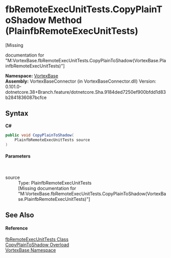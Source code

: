 # fbRemoteExecUnitTests.CopyPlainToShadow Method (PlainfbRemoteExecUnitTests)
 

\[Missing <summary> documentation for "M:VortexBase.fbRemoteExecUnitTests.CopyPlainToShadow(VortexBase.PlainfbRemoteExecUnitTests)"\]

**Namespace:**&nbsp;<a href="N_VortexBase.md">VortexBase</a><br />**Assembly:**&nbsp;VortexBaseConnector (in VortexBaseConnector.dll) Version: 0.101.0-dotnetcore.38+Branch.feature/dotnetcore.Sha.9184ded7250ef900bfdd1d83b2841836087bcfce

## Syntax

**C#**<br />
``` C#
public void CopyPlainToShadow(
	PlainfbRemoteExecUnitTests source
)
```


#### Parameters
&nbsp;<dl><dt>source</dt><dd>Type: PlainfbRemoteExecUnitTests<br />\[Missing <param name="source"/> documentation for "M:VortexBase.fbRemoteExecUnitTests.CopyPlainToShadow(VortexBase.PlainfbRemoteExecUnitTests)"\]</dd></dl>

## See Also


#### Reference
<a href="T_VortexBase_fbRemoteExecUnitTests.md">fbRemoteExecUnitTests Class</a><br /><a href="Overload_VortexBase_fbRemoteExecUnitTests_CopyPlainToShadow.md">CopyPlainToShadow Overload</a><br /><a href="N_VortexBase.md">VortexBase Namespace</a><br />